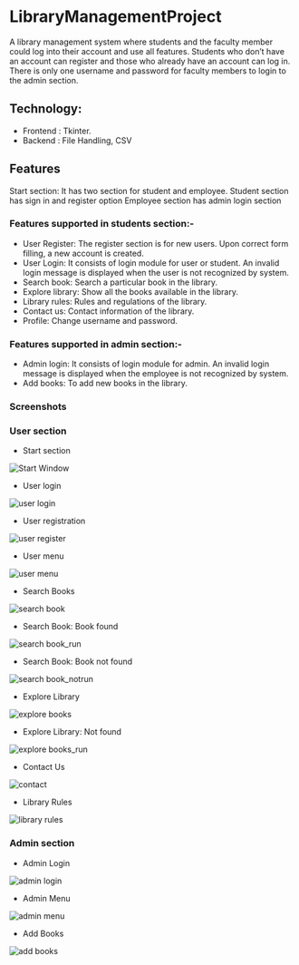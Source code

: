 # LibraryManagementProject

A library management system where students and the faculty member could log into their account and use all features.
Students who don’t have an account can register and those who already have an account can log in.
There is only one username and password for faculty members to login to the admin section.

## Technology:
- Frontend : Tkinter.
- Backend :  File Handling, CSV

## Features

Start section: It has two section for student and employee.
Student section has sign in and register option
Employee section has  admin login section

### Features supported in students section:-
- User Register: The register section is for new users. Upon correct form filling, a new account is created.
- User Login: It consists of login module for user or student. An invalid login message is displayed when the user is not recognized by system.
- Search book: Search a particular book in the library.
- Explore library: Show all the books available in the library.
- Library rules: Rules and regulations of the library.
- Contact us: Contact information of the library.
- Profile: Change username and password.

### Features supported in admin section:-
- Admin login: It consists of login module for admin. An invalid login message is displayed when the employee is not recognized by system.
- Add books: To add new books in the library.

### Screenshots

### User section
- Start section

![Start Window](https://user-images.githubusercontent.com/55601319/124354278-eabd2900-dc28-11eb-97fa-847f6d62b119.png)

- User login

![user login](https://user-images.githubusercontent.com/55601319/124354309-06283400-dc29-11eb-8774-993cfdf2c137.png)

- User registration

![user register](https://user-images.githubusercontent.com/55601319/124354317-104a3280-dc29-11eb-9d9e-8ad53ac30ce2.png)

- User menu

![user menu](https://user-images.githubusercontent.com/55601319/124354333-22c46c00-dc29-11eb-8544-40361593395a.png)

- Search Books

![search book](https://user-images.githubusercontent.com/55601319/124354382-569f9180-dc29-11eb-8514-a7cf0f5e6e35.png)

- Search Book: Book found

![search book_run](https://user-images.githubusercontent.com/55601319/124354400-73d46000-dc29-11eb-9d08-0e0e10c09809.png)

- Search Book: Book not found

![search book_notrun](https://user-images.githubusercontent.com/55601319/124354414-8189e580-dc29-11eb-9007-66ac1b661a46.png)

- Explore Library

![explore books](https://user-images.githubusercontent.com/55601319/124354438-9d8d8700-dc29-11eb-9ae0-e767201a020a.png)

- Explore Library: Not found 

![explore books_run](https://user-images.githubusercontent.com/55601319/124354454-b1d18400-dc29-11eb-9dce-0c23ee276b35.png)

- Contact Us

![contact](https://user-images.githubusercontent.com/55601319/124354469-c877db00-dc29-11eb-92ed-1c7e8fa6793b.png)

- Library Rules

![library rules](https://user-images.githubusercontent.com/55601319/124354509-f5c48900-dc29-11eb-9166-34f32bf1de02.png)

### Admin section

- Admin Login

![admin login](https://user-images.githubusercontent.com/55601319/124354539-1b519280-dc2a-11eb-97d7-c5fd7d995406.png)

- Admin Menu

![admin menu](https://user-images.githubusercontent.com/55601319/124354526-0ffe6700-dc2a-11eb-87f8-3671f5b40fbc.png)

- Add Books

![add books](https://user-images.githubusercontent.com/55601319/124354566-40de9c00-dc2a-11eb-9ead-5492f4cb2ff5.png)


